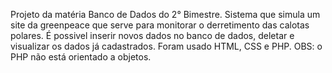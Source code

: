 Projeto da matéria Banco de Dados do 2° Bimestre.
Sistema que simula um site da greenpeace que serve para monitorar o derretimento das calotas polares. 
É possivel inserir novos dados no banco de dados, deletar e visualizar os dados já cadastrados.
Foram usado HTML, CSS e PHP.
OBS: o PHP não está orientado a objetos.